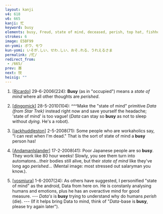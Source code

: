 ```yaml
---
layout: kanji
v4: 618
v6: 665
kanji: 忙
keyword: busy
elements: busy, Freud, state of mind, deceased, perish, top hat, fishhook
strokes: 6
image: E5BF99
on-yomi: ボウ、モウ
kun-yomi: いそが.しい、せわ.しい、おそ.れる、うれえるさま
permalink: /忙/
redirect_from:
 - /665/
prev: 寡
next: 悦
heisig: ""
---
```


1) [<a href="http://kanji.koohii.com/profile/Ricardo">Ricardo</a>] 29-6-2006(224): <strong>Busy</strong> (as in &quot;occupied&quot;) means a <em>state of mind</em> where all other thoughts are <em>perished</em>.

2) [<a href="http://kanji.koohii.com/profile/dingomick">dingomick</a>] 28-5-2010(104): ^^^Make the &quot;state of mind&quot; primitive <em>Data (from Star Trek)</em> instead right now and save yourself the headache; &#039;state of mind&#039; is too vague! (<em>Data</em> can stay so <strong>busy</strong> as not to sleep without <em>dying</em>. He&#039;s a robot).

3) [<a href="http://kanji.koohii.com/profile/jackhuddleston">jackhuddleston</a>] 2-5-2008(71): Some people who are workaholics say, &quot;I can rest when I&#039;m dead.&quot; That is the sort of state of mind a<strong> busy</strong> person has!

4) [<a href="http://kanji.koohii.com/profile/AndamanIslander">AndamanIslander</a>] 17-2-2008(41): Poor Japanese people are so<strong> busy</strong>. They work like 80 hour weeks! Slowly, you see them turn into automatons...their bodies still alive, but their <em>state of mind</em> like they&#039;ve long ago <em>perished</em>... (Mental image: most stressed out salaryman you know.).

5) [<a href="http://kanji.koohii.com/profile/vosmiura">vosmiura</a>] 1-6-2007(24): As others have suggested, I personified &quot;state of mind&quot; as the android, Data from here on. He is constanly analysing humans and emotions, plus he has an overactive mind for good measure. --- <em>Data&#039;s</em> is<strong> busy</strong> trying to understand why do humans <em>perish</em> (die). --- (If it helps bring Data to mind, think of &quot;<em>Data</em>-base is<strong> busy</strong>, please try again later&quot;).

